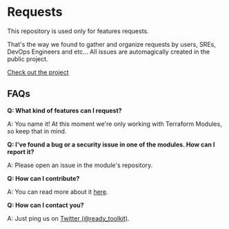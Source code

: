 # Requests

This repository is used only for features requests.

That's the way we found to gather and organize requests by users, SREs, DevOps Engineers and etc... All issues are 
automagically created in the public project.

[Check out the project](https://github.com/aws/containers-roadmap/projects/1)

## FAQs

**Q: What kind of features can I request?**

A: You name it! At this moment we're only working with Terraform Modules, so keep that in mind.

**Q: I've found a bug or a security issue in one of the modules. How can I report it?**

A: Please open an issue in the module's repository.

**Q: How can I contribute?**

A: You can read more about it [here](/CONTRIBUTING.MD). 

**Q: How can I contact you?**

A: Just ping us on [Twitter (@ready_toolkit)](https://twitter.com/ready_toolkit).
